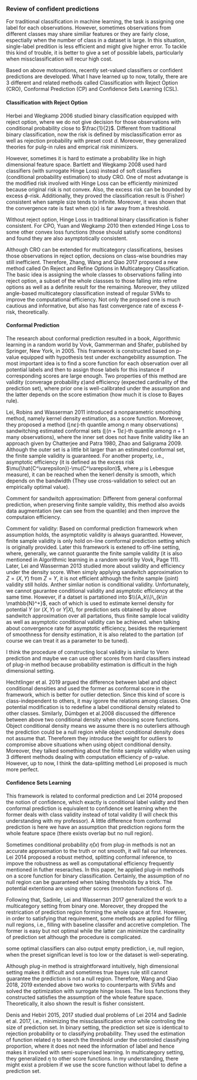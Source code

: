 ### Review of confident predictions
For traditional classification in machine learning, the task is assigning one label for each observations. However, sometimes observations from different classes may share similiar features or they are fairly close, espectially when the number of class in a dataset is large. In this situation, single-label predition is less efficient and might give higher error. To tackle this kind of trouble, it is better to give a set of possible labels, particularly when missclassification will recur high cost.

Based on above motovations, recently set-valued classifiers or confident predictions are developed. What I have learned up to now, totally, there are 3 different and related methods called Classification with Reject Option (CRO), Conformal Prediction (CP) and Confidence Sets Learning (CSL).


#### Classification with Reject Option
Herbei and Wegkamp 2006 studied binary classification equipped with reject option, where we do not give decision for those observations with conditional probability close to $\frac{1}{2}$. Different from traditional binary classification, now the risk is defined by misclassification error as well as rejection probability with preset cost $d$. Moreover, they generalized theories for pulg-in rules and emprical risk minimizers. 

However, sometimes it is hard to estimate a probability like in high dimensional feature space. Bartlett and Wegkamp 2008 used hard classifiers (with surrogate Hinge Loss) instead of soft classifiers (conditional probability estimation) to study CRO. One of most advatange is the modified risk involved with Hinge Loss can be efficiently minimized because original risk is not convex. Also, the excess risk can be bounded by excess $\phi$-risk. Additionally, they proved the classification result is (Fisher) consistent when sample size tends to infinite. Moreover, it was shown that the convergence rate is fast when $\eta(x)$ is far away from a threshold.

Without reject option, Hinge Loss in traditional binary classification is fisher consistent. For CPO, Yuan and Wegkamp 2010 then extended Hinge Loss to some other convex loss functions (those should satisfy some conditons) and found they are also asymptotically consistent.

Although CRO can be extended for multicategory classifications, besises those observations in reject option, decsions on class-wise boundries may still inefficient. Therefore, Zhang, Wang and Qiao 2017 proposed a new method called On Reject and Refine Options in Multicategory Classification. The basic idea is assigning the whole classes to observations falling into reject option, a subset of the whole classses to those falling into refine options as well as a definite result for the remaining. Moreover, they utilized angle-based multicategory classification instead of regular SVMs to improve the computational efficiency. Not only the propsed one is much cautious and informative, but also has fast convergence rate of excess $\ell$-risk, theoretically.


#### Conformal Prediction

The research about conformal prediction resulted in a book, Algorithmic learning in a random world by Vovk, Gammerman and Shafer, published by Springer, New York, in 2005. This framework is constructed based on p-value equipped with hypothesis test under exchangebility assumption. The most important idea is to find a score function for each observation over all potential labels and then to assign those labels for this instance if corresponding scores are large enough. Two properties of this method are validity (converage probability $\varepsilon$)and efficiency (expected cardinality of the prediction set), where prior one is well-calibrated under the assumption and the latter depends on the score estimation (how much it is close to Bayes rule).

Lei, Robins and Wasserman 2011 introduced a nonparametric smoothing method, namely kernel density estimation, as a score function. Moreover, they proposed a method ($\lfloor n\varepsilon \rfloor$-th quantile among $n$ many observations) sandwitching estimated conformal sets ($\lfloor (n+1)\varepsilon \rfloor$-th quantile among $n+1$ many observations), where the inner set does not have finite validity like an approach given by Chatterjee and Patra 1980, Zhao and Saligrama 2009. Although the outer set is a little bit larger than an estimated conformal set, the finite sample validity is guaranteed. For another property, i.e., asymptotic efficiency (it is defined as the excess risk $\mu(\hat{C^\varepsilon})-\mu(C^\varepsilon)$, where $\mu$ is Lebesgue measure), it can be reached when the kenerl density is smooth, which depends on the bandwidth (They use cross-validation to select out an empirically optimal value).

Comment for sandwitch approximation: Different from general conformal prediction, when preserving finite sample validity, this method also avoids data augmentation (we can see from the quantile) and then improve the computaion efficiency.

Comment for validity: Based on comformal prediction framework when assumption holds, the asymptotic validity is always guarantted. However, finite sample validity is only hold on-line comformal prediction setting which is originally provided. Later this framework is extened to off-line setting, where, generally, we cannot guarantte the finite sample validity (it is also mentioned in Algorithmic learning in a random world by Vovk, Page 111). 
Later, Lei and Wasserman 2013 studied more about validity and efficiency under the density score. When simply applying sandwitch approximation to $Z=(X, Y)$ from $Z=Y$, it is not efficient although the finite sample (joint) validity still holds. Anther simliar notion is conditional validity. Unfortunately, we cannot gaurantee conditional validity and asymptotic efficiency at the same time. However, if a datset is partationed into $\\{A_k\\}\_{k\in \mathbb{N}^+}$, each of which is used to estimate kernel density for potential $Y$ (or $(X, Y)$ or $Y|X$), for prediction sets obtained by above sandwitch approximation over all partations, thus finite sample local validity as well as asymptotic conditional validity can be achieved. when talking about convergence rate for asymptotic efficiency, besides the requriement of smoothness for density estimation, it is also related to the partation (of course we can treat it as a parameter to be tuned).

I think the procedure of constructing local validity is similar to Venn prediction and maybe we can use other scores from hard classifiers instead of plug-in method because probability estimation is difficult in the high dimensional setting.

Hechtlinger et al. 2019 argued the difference between label and object conditional densities and used the former as conformal score in the framework, which is better for outlier detection. Since this kind of score is class-independent to others, it may igonre the relations among classes. One potential modification is to redefine a label conditional density related to other classes. Similarly, 
Dümbgen et al.2008 discussed the difference between above two conditional density when choosing score functions. Object conditional density means we assume there is no outerliers although the prediction could be a null region while object conditional density does not assume that. Thereforem they introduce the weight for outliers to compromise above situations when using object conditional density. Moreover, they talked something about the finite sample validity when using 3 different methods dealing with computation efficiency of p-value. However, up to now, I think the data-splitting method Lei proposed is much more perfect.

#### Confidence Sets Learning

This framework is related to conformal prediction and Lei 2014 proposed the notion of confidence, which exactly is conditional label validty and then conformal prediction is equivalent to confidence set learning when the former deals with class validity instead of total validity (I will check this understanding with my professor). A little difference from conformal prediction is here we have an assumption that prediction regions form the whole feature space (there exists overlap but no null region).

Sometimes conditional probability $\hat\eta(x)$ from plug-in methods is not an accurate approxmation to the truth or not smooth, it will fail our inferences. Lei 2014 proposed a robust method, splitting conformal inference, to impove the robustness as well as computational efficiency frequently mentioned in futher reseraches. In this paper, he applied plug-in methods on a score function for binary classification. Certainly, the assumption of no null region can be guaranteed when taking thresholds by a trick. The potential extentiona are using other scores (monoton functions of $\eta$).

Following that, Sadinle, Lei and Wasserman 2017 generalized the work to a multicategory setting from binary one. Moreover, they dropped the restrication of prediction region forming the whole space at first. However, in order to satisfying that requirement, some methods are applied for filling null regions, i.e., filling with baseline classifer and accretive completion. The former is easy but not optimal
while the latter can minimize the cardinality of prediction set although the procedure is complicated.

some optimal classifiers can also output empty prediction, i.e, null region, when the preset significan level is too low or the dataset is well-seperating.

Although plug-in method is straightforward intuitively, high dimensional setting makes it difficult and sometimes true bayes rule still cannot guarantee the prediction is not a null region. Therefore, Wang and Qiao 2018, 2019 extended above two works to counterparts with SVMs and solved the optimization with surrogate hinge losses. The loss functions they constructed satisfies the assumption of the whole feature space. Theoretically, it also shown the result is fisher consistent.

Denis and Hebiri 2015, 2017 studied dual problems of Lei 2014 and Sadinle et al. 2017, i.e., minimizing the missclassification error while controling the size of prediction set. In binary setting, the prediction set size is identical to rejection probability or to classifying probability. They used the estimation of function related $\eta$ to search the threshold under the controled classifying proportion, where it does not need the information of label and hence makes it invovled with semi-supervised learning. In multicategory setting, they generalized $\eta$ to other score functions. In my understanding, there might exist a problem if we use the score function without label to define a prediction set.












